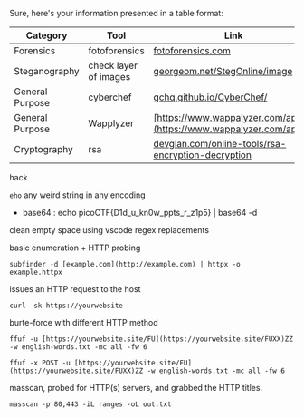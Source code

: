 Sure, here's your information presented in a table format:

| Category       | Tool                             | Link                                                    |
|----------------|----------------------------------|---------------------------------------------------------|
| Forensics      | fotoforensics                    | [fotoforensics.com](https://fotoforensics.com)         |
| Steganography  | check layer of images            | [georgeom.net/StegOnline/image](https://georgeom.net/StegOnline/image) |
| General Purpose| cyberchef                        | [gchq.github.io/CyberChef/](https://gchq.github.io/CyberChef/) |
| General Purpose | Wapplyzer                       | [https://www.wappalyzer.com/apps/](https://www.wappalyzer.com/apps/) |
| Cryptography   | rsa                              | [devglan.com/online-tools/rsa-encryption-decryption](https://www.devglan.com/online-tools/rsa-encryption-decryption) |

hack

`eho` any weird string in any encoding
* base64 : echo picoCTF{D1d_u_kn0w_ppts_r_z1p5} | base64 -d




clean empty space using vscode regex replacements

basic enumeration + HTTP probing

`subfinder -d [example.com](http://example.com) | httpx -o example.httpx`

issues an HTTP request to the host

`curl -sk https://yourwebsite`

burte-force with different HTTP method

`ffuf -u [https://yourwebsite.site/FU](https://yourwebsite.site/FUXX)ZZ -w english-words.txt -mc all -fw 6`

`ffuf -x POST -u [https://yourwebsite.site/FU](https://yourwebsite.site/FUXX)ZZ -w english-words.txt -mc all -fw 6`

masscan, probed for HTTP(s) servers, and grabbed the HTTP titles.

`masscan -p 80,443 -iL ranges -oL out.txt`




